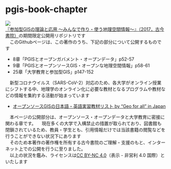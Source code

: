 # pgis-book-chapter
![](https://i.imgur.com/7vfcHWj.jpg)<br>
[『参加型GISの理論と応用 〜みんなで作り・使う地理空間情報〜』（2017，古今書院）](http://www.kokon.co.jp/book/b281804.html)の期間限定公開用リポジトリです<br>
　このGithubページは、この著作のうち、下記の部分について公開するものです

* 8章「PGISとオープンガバメント・オープンデータ」p52-57
* 9章「PGISとオープンソースGIS・オープンな地理空間情報」p58-61
* 25章「大学教育と参加型GIS」p147-152

　新型コロナウイルス（SARS-CoV-2）対応のため、各大学がオンライン授業にシフトする中、地理学のオンライン化に必要な教材となるプログラムや教材などの情報を集約する活動が始まっています

* [オープンソースGISの日本語・英語実習教材リスト by “Geo for all” in Japan](https://hackmd.io/@tosseto/geoforalljapan)

　本ページの公開部分は、オープンソース・オープンデータと大学教育に密接に関わる章です。
　現在多くの大学で入構禁止の措置が取られており、図書館も閉鎖されているため、教員・学生とも、引用情報だけでは当該書籍の閲覧などを行うことができない状況下にあります<br>
　そのため本著作の著作権を所有する古今書院のご理解・支援のもと、インターネット上での公開を行うに至りました。<br>
　以上の状況を鑑み、ライセンスは[CC BY-NC 4.0](https://creativecommons.org/licenses/by-nc/4.0/deed.ja)（表示 - 非営利 4.0 国際）といたします
